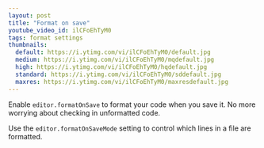```yaml
---
layout: post
title: "Format on save"
youtube_video_id: ilCFoEhTyM0
tags: format settings
thumbnails:
  default: https://i.ytimg.com/vi/ilCFoEhTyM0/default.jpg
  medium: https://i.ytimg.com/vi/ilCFoEhTyM0/mqdefault.jpg
  high: https://i.ytimg.com/vi/ilCFoEhTyM0/hqdefault.jpg
  standard: https://i.ytimg.com/vi/ilCFoEhTyM0/sddefault.jpg
  maxres: https://i.ytimg.com/vi/ilCFoEhTyM0/maxresdefault.jpg
---
```


Enable `editor.formatOnSave` to format your code when you save it. No more worrying about checking in unformatted code.

Use the `editor.formatOnSaveMode` setting to control which lines in a file are formatted.
